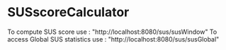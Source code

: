 # SUSscoreCalculator

To compute SUS score use : "http://localhost:8080/sus/susWindow"
To access Global SUS statistics use : "http://localhost:8080/sus/susGlobal"

